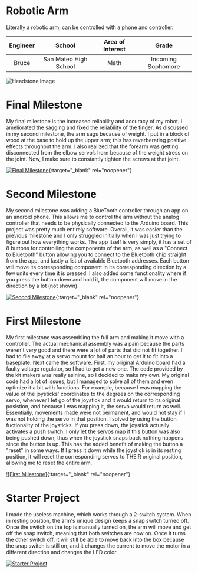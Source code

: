 ﻿# Robotic Arm
Literally a robotic arm, can be controlled with a phone and controller. 

| **Engineer** | **School** | **Area of Interest** | **Grade** |
|:--:|:--:|:--:|:--:|
| Bruce | San Mateo High School | Math | Incoming Sophomore

![Headstone Image](https://lh3.googleusercontent.com/pw/AM-JKLVBKftJ6nHGQmPTOno0GhQzcrVna-7ySq-5CWABdIAhxQ2PipoxJXLZ0n8WiVXtmRXWsRykyucs3HdOHjq474GFSedC-3z9R-ahfI5jAmd5G5NJS-YGbcQeaaoIiuGCuKKmAbgNxbZTun5O9VokOd5p=w1404-h1402-no?authuser=0)
  
# Final Milestone
My final milestone is the increased reliability and accuracy of my robot. I ameliorated the sagging and fixed the reliability of the finger. As discussed in my second milestone, the arm sags because of weight. I put in a block of wood at the base to hold up the upper arm; this has reverberating positive effects throughout the arm. I also realized that the forearm was getting disconnected from the elbow servo’s horn because of the weight stress on the joint. Now, I make sure to constantly tighten the screws at that joint. 

[![Final Milestone](https://res.cloudinary.com/marcomontalbano/image/upload/v1612573869/video_to_markdown/images/youtube--F7M7imOVGug-c05b58ac6eb4c4700831b2b3070cd403.jpg )](https://www.youtube.com/watch?v=F7M7imOVGug&feature=emb_logo "Final Milestone"){:target="_blank" rel="noopener"}

# Second Milestone
My second milestone was adding a BlueTooth controller through an app on an android phone. This allows me to control the arm without the analog controller that needs to be physically connected to the Arduino board. This project was pretty much entirely software. Overall, it was easier than the previous milestone and I only struggled initially when I was just trying to figure out how everything works. The app itself is very simply, it has a set of 8 buttons for controlling the components of the arm, as well as a "Connect to Bluetooth" button allowing you to connect to the Bluetooth chip straight from the app, and lastly a list of available Bluetooth addresses. Each button will move its corresponding component in its corresponding direction by a few units every time it is pressed. I also added some functionality where if you press the button down and hold it, the component will move in the direction by a lot (not shown). 

[![Second Milestone](https://res.cloudinary.com/marcomontalbano/image/upload/v1612574014/video_to_markdown/images/youtube--y3VAmNlER5Y-c05b58ac6eb4c4700831b2b3070cd403.jpg)](https://www.youtube.com/watch?v=y3VAmNlER5Y&feature=emb_logo "Second Milestone"){:target="_blank" rel="noopener"}
# First Milestone
  
My first milestone was assembling the full arm and making it move with a controller. The actual mechanical assembly was a pain because the parts weren't very good and there were a lot of parts that did not fit together. I had to file away at a servo mount for half an hour to get it to fit into a baseplate. Next came the software. First, my original Arduino board had a faulty voltage regulator, so I had to get a new one. The code provided by the kit makers was really asinine, so I decided to make my own. My original code had a lot of issues, but I managed to solve all of them and even optimize it a bit with functions. For example, because I was mapping the value of the joysticks' coordinates to the degrees on the corresponding servo, whenever I let go of the joystick and it would return to its original posistion, and because I was mapping it, the servo would return as well. Essentially, movements made were not permanent, and would not stay if I was not holding the servo in that position. I solved by using the button fuctionality of the joysticks. If you press down, the joystick actually activates a push switch. I only let the servos map if this button was also being pushed down, thus when the joystick snaps back nothing happens since the button is up. This has the added benefit of making the button a "reset" in some ways. If I press it down while the joystick is in its resting position, it will reset the corresponding servos to THEIR original position, allowing me to reset the entire arm. 


[![First Milestone]](https://www.youtube.com/watch?v=CaCazFBhYKs&feature=emb_logo "First Milestone"){:target="_blank" rel="noopener"}

# Starter Project

I made the useless machine, which works through a 2-switch system. When in resting position, the arm's unique design keeps a snap switch turned off. Once the switch on the top is manually turned on, the arm will move and get off the snap switch, meaning that both switches are now on. Once it turns the other switch off, it will still be able to move back into the box because the snap switch is still on, and it changes the current to move the motor in a different direction and changes the LED color.

[![Starter Project](https://res.cloudinary.com/marcomontalbano/image/upload/v1655500442/video_to_markdown/images/youtube--Y4uDYHtt_Gk-c05b58ac6eb4c4700831b2b3070cd403.jpg)](https://www.youtube.com/watch?v=Y4uDYHtt_Gk "")

